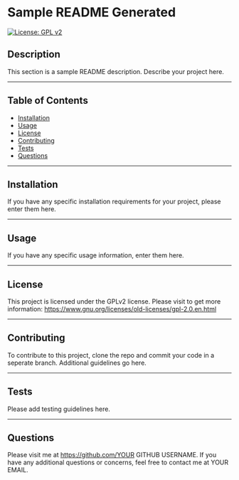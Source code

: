 # Sample README Generated

[![License: GPL v2](https://img.shields.io/badge/License-GPL_v2-blue.svg)](https://www.gnu.org/licenses/old-licenses/gpl-2.0.en.html)

## Description
This section is a sample README description. Describe your project here.

---

## Table of Contents
- [Installation](#installation)
- [Usage](#usage)
- [License](#license)
- [Contributing](#contributing)
- [Tests](#test)
- [Questions](#questions)

---

## Installation
If you have any specific installation requirements for your project, please enter them here.

---

## Usage
If you have any specific usage information, enter them here. 

---

## License
This project is licensed under the GPLv2 license.
Please visit to get more information: https://www.gnu.org/licenses/old-licenses/gpl-2.0.en.html

---

## Contributing
To contribute to this project, clone the repo and commit your code in a seperate branch. Additional guidelines go here.

---

## Tests
Please add testing guidelines here.

---

## Questions
Please visit me at https://github.com/YOUR GITHUB USERNAME. 
If you have any additional questions or concerns, feel free to contact me at YOUR EMAIL.
